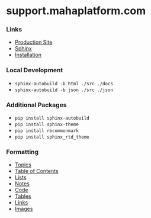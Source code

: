 # support.mahaplatform.com

### Links
-   [Production Site](https://support.mahaplatform.com)
-   [Sphinx](https://www.sphinx-doc.org/en/master)
-   [Installation](https://www.sphinx-doc.org/en/master/usage/installation.html)

### Local Development
-   `sphinx-autobuild -b html ./src ./docs`
-   `sphinx-autobuild -b json ./src ./json`

### Additional Packages
-    `pip install sphinx-autobuild`
-    `pip install sphinx-theme`
-    `pip install recommonmark`
-    `pip install sphinx_rtd_theme`

### Formatting
-   [Topics](https://sublime-and-sphinx-guide.readthedocs.io/en/latest/topics.html)
-   [Table of Contents](https://sublime-and-sphinx-guide.readthedocs.io/en/latest/indices.html)
-   [Lists](https://sublime-and-sphinx-guide.readthedocs.io/en/latest/lists.html)
-   [Notes](https://sublime-and-sphinx-guide.readthedocs.io/en/latest/notes_warnings.html)
-   [Code](https://sublime-and-sphinx-guide.readthedocs.io/en/latest/code_blocks.html)
-   [Tables](https://sublime-and-sphinx-guide.readthedocs.io/en/latest/tables.html)
-   [Links](https://sublime-and-sphinx-guide.readthedocs.io/en/latest/references.html)
-   [Images](https://sublime-and-sphinx-guide.readthedocs.io/en/latest/images.html)
